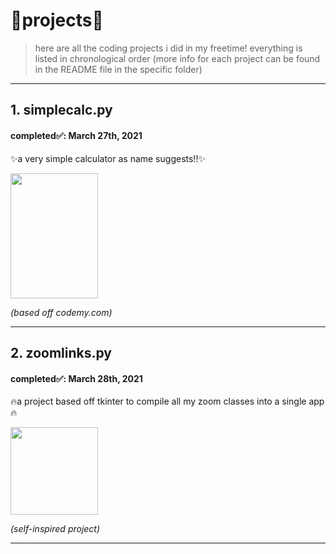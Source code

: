 # 🌟projects🌟
 >here are all the coding projects i did in my freetime! 
 everything is listed in chronological order (more info for each project can be found in the README file in the specific folder)
---

<h2><b>1. simplecalc.py</b></h2>
<h4>completed✅: March 27th, 2021</h4>
 <p>✨a very simple calculator as name suggests!!✨</p>
<img src="https://i.postimg.cc/QM7DPk53/firstcalc.png" width="140" height="200">

<p><i>(based off codemy.com)</i></p>

---
<h2><b>2. zoomlinks.py</b></h2>
<h4>completed✅: March 28th, 2021</h3></h4>
<p>🔥a project based off tkinter to compile all my zoom classes into a single app🔥</p>
<img src="https://i.postimg.cc/RCYGrJHZ/zoomlinkss.png" width="140">
<p><i>(self-inspired project)</i></p>

---
